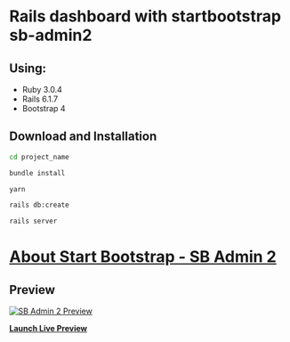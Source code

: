 # Rails dashboard with startbootstrap sb-admin2

## Using:

- Ruby 3.0.4
- Rails 6.1.7
- Bootstrap 4

## Download and Installation
```sh
cd project_name
```

```sh
bundle install
```

```sh
yarn
```

```sh
rails db:create
```

```sh
rails server
```

# [About Start Bootstrap - SB Admin 2](https://startbootstrap.com/template-overviews/sb-admin-2/)



## Preview

[![SB Admin 2 Preview](https://assets.startbootstrap.com/img/screenshots/themes/sb-admin-2.png)](https://blackrockdigital.github.io/startbootstrap-sb-admin-2/)

**[Launch Live Preview](https://secret-plateau-31871.herokuapp.com/)**